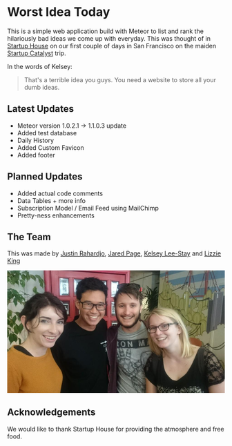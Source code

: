 # Worst Idea Today
This is a simple web application build with Meteor to list and rank the hilariously bad ideas we come up with everyday.
This was thought of in [Startup House](http://startuphouse.com/) on our first couple of days in San Francisco on the maiden [Startup Catalyst](http://startupcatalyst.com.au) trip.

In the words of Kelsey:
> That's a terrible idea you guys. You need a website to store all your dumb ideas. 

## Latest Updates
- Meteor version 1.0.2.1 -> 1.1.0.3 update
- Added test database
- Daily History
- Added Custom Favicon
- Added footer

## Planned Updates
- Added actual code comments
- Data Tables + more info
- Subscription Model / Email Feed using MailChimp
- Pretty-ness enhancements

## The Team
This was made by [Justin Rahardjo](http://justinrahardjo.info/), [Jared Page](http://jaredpage.net), [Kelsey Lee-Stay](https://twitter.com/kelseyleestay) and [Lizzie King](https://twitter.com/lizzieking121)

![alt tag](https://raw.githubusercontent.com/JaredPage/worst-idea-today/master/worstidea.jpg)

## Acknowledgements
We would like to thank Startup House for providing the atmosphere and free food. 